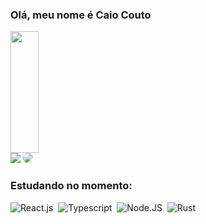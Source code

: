 ### Olá, meu nome é Caio Couto

<div align="left">  
  <img width="30%" height="195px" src="https://github-readme-stats.vercel.app/api/top-langs/?username=caio-couto&layout=compact&hide_border=true&title_color=58a6ff&text_color=ffff&bg_color=0d1117" />
</div>
<div align="left"> 
  <a href = "mailto:cmp.1a.cavalcantecaio.couto@gmail.com"> <img src="https://img.shields.io/badge/-Gmail-%23333?style=for-the-badge&logo=gmail&logoColor=white" target="_blank"></a>
  <a href="https://www.linkedin.com/in/caio-couto-759aa2224/" target="_blank"><img src="https://img.shields.io/badge/-LinkedIn-%230077B5?style=for-the-badge&logo=linkedin&logoColor=white" style="border-radius: 30px" target="_blank"></a> 
</div>

### Estudando no momento:
![React.js](https://img.shields.io/badge/-React.js-0D1117?style=for-the-badge&logo=react&labelColor=0D1117)&nbsp;
![Typescript](https://img.shields.io/badge/-TypeScript-0D1117?style=for-the-badge&logo=typescript&labelColor=0D1117&textColor=0D1117)&nbsp;
![Node.JS](https://img.shields.io/badge/-Node.JS-0D1117?style=for-the-badge&logo=node.js&labelColor=0D1117&textColor=0D1117)&nbsp;
![Rust](https://img.shields.io/badge/-Rust-0D1117?style=for-the-badge&logo=rust&labelColor=0D1117&textColor=ac99ea)&nbsp;
